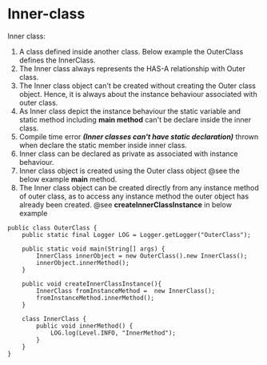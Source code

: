 # Inner-class

Inner class: 
  1. A class defined inside another class. Below example the OuterClass defines the InnerClass. 
  2. The Inner class always represents the HAS-A relationship with Outer class. 
  3. The Inner class object can't be created without creating the Outer class object. Hence, 
  it is always about the instance behaviour associated with outer class.
  4. As Inner class depict the instance behaviour the static variable and static 
  method including **main method** can't be declare inside the inner class.
  5. Compile time error ***(Inner classes can't have static declaration)*** thrown when declare the 
  static member inside inner class.
  6. Inner class can be declared as private as associated with instance behaviour.
  7. Inner class object is created using the Outer class object @see the below example **main** method.
  8. The Inner class object can be created directly from any instance method of outer class,
  as to access any instance method the outer object has already been created. @see **createInnerClassInstance** in below example
  
```
public class OuterClass {
    public static final Logger LOG = Logger.getLogger("OuterClass");

    public static void main(String[] args) {
        InnerClass innerObject = new OuterClass().new InnerClass();
        innerObject.innerMethod();
    }
    
    public void createInnerClassInstance(){
        InnerClass fromInstanceMethod =  new InnerClass();
        fromInstanceMethod.innerMethod();
    }

    class InnerClass {
        public void innerMethod() {
            LOG.log(Level.INFO, "InnerMethod");
        }
    }
}
```
